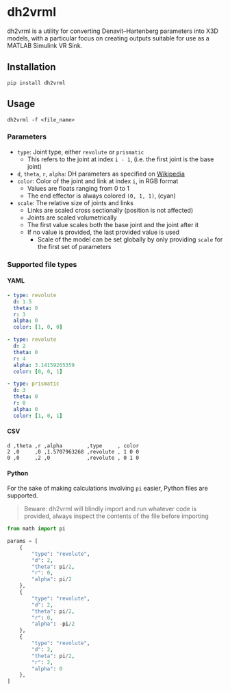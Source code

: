 # dh2vrml

dh2vrml is a utility for converting Denavit–Hartenberg parameters into X3D models, with a particular focus on creating outputs suitable for use as a MATLAB Simulink VR Sink.

## Installation

```
pip install dh2vrml
```

## Usage

```
dh2vrml -f <file_name>
```

### Parameters

- `type`: Joint type, either `revolute` or `prismatic`
    - This refers to the joint at index `i - 1`, (i.e. the first joint is the base joint)
- `d`, `theta`, `r`, `alpha`: DH parameters as specified on [Wikipedia](https://en.wikipedia.org/wiki/Denavit%E2%80%93Hartenberg_parameters)
- `color`: Color of the joint and link at index `i`, in RGB format
    - Values are floats ranging from 0 to 1
    - The end effector is always colored `(0, 1, 1)`, (cyan)
- `scale`: The relative size of joints and links
    - Links are scaled cross sectionally (position is not affected)
    - Joints are scaled volumetrically
    - The first value scales both the base joint and the joint after it
    - If no value is provided, the last provided value is used
        - Scale of the model can be set globally by only providing `scale` for the first set of parameters

### Supported file types

#### YAML

```yaml
- type: revolute  
  d: 1.5
  theta: 0
  r: 3
  alpha: 0
  color: [1, 0, 0]

- type: revolute
  d: 2
  theta: 0
  r: 4
  alpha: 3.14159265359
  color: [0, 0, 1]

- type: prismatic
  d: 3
  theta: 0
  r: 0
  alpha: 0
  color: [1, 0, 1]
```

#### CSV

```csv
d ,theta ,r ,alpha        ,type     , color
2 ,0     ,0 ,1.5707963268 ,revolute , 1 0 0
0 ,0     ,2 ,0            ,revolute , 0 1 0
```

#### Python

For the sake of making calculations involving `pi` easier, Python files are supported.

> Beware: dh2vrml will blindly import and run whatever code is provided, always inspect the contents of the file before importing

```py
from math import pi

params = [
    {
        "type": "revolute",
        "d": 2,
        "theta": pi/2,
        "r": 0,
        "alpha": pi/2
    },
    {
        "type": "revolute",
        "d": 2,
        "theta": pi/2,
        "r": 0,
        "alpha": -pi/2
    },
    {
        "type": "revolute",
        "d": 2,
        "theta": pi/2,
        "r": 2,
        "alpha": 0
    },
]
```
